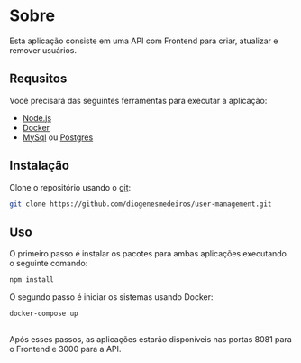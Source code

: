 # Sobre

Esta aplicação consiste em uma API com Frontend para criar, atualizar e remover usuários.

## Requsitos
Você precisará das seguintes ferramentas para executar a aplicação:

- [Node.js](https://nodejs.org)
- [Docker](https://www.docker.com)
- [MySql](https://dev.mysql.com/downloads/mysql) ou [Postgres](https://www.postgresql.org/download)

## Instalação

Clone o repositório usando o [git](https://git-scm.com/downloads):

```bash
git clone https://github.com/diogenesmedeiros/user-management.git
```

## Uso
O primeiro passo é instalar os pacotes para ambas aplicações executando o seguinte comando:
```bash
npm install
```
O segundo passo é iniciar os sistemas usando Docker:
```bash
docker-compose up
```
##
Após esses passos, as aplicações estarão disponíveis nas portas 8081 para o Frontend e 3000 para a API.